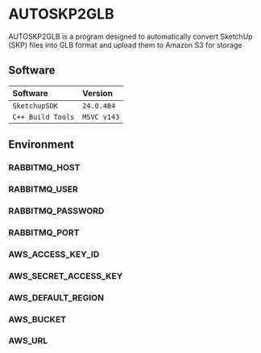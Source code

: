 
# AUTOSKP2GLB

AUTOSKP2GLB is a program designed to automatically convert SketchUp (SKP) files into GLB format and upload them to Amazon S3 for storage

## Software

| Software | Version  |
| :-------- | :------- |
| `SketchupSDK` | `24.0.484` |
| `C++ Build Tools` | `MSVC v143` |

## Environment

### RABBITMQ_HOST

### RABBITMQ_USER

### RABBITMQ_PASSWORD

### RABBITMQ_PORT

### AWS_ACCESS_KEY_ID

### AWS_SECRET_ACCESS_KEY

### AWS_DEFAULT_REGION

### AWS_BUCKET

### AWS_URL
